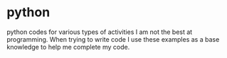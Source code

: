 # python
python codes for various types of activities
I am not the best at programming.  When trying to write code I use these examples as a base knowledge to help me complete my code.

